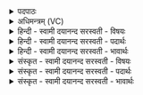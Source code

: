 <details><summary>पदपाठः</summary>

द्याम्। मा। ले॒खीः॒। अ॒न्तरि॑क्षम्। मा। हि॒ꣳसीः॒। पृ॒थि॒व्या। सम्। भ॒व॒। अयम्। हि। त्वा॒। स्वधि॑ति॒रिति॒ स्वऽधि॑तिः। तेति॑जानः। प्र॒णि॒नाय॑ प्र॒ति॒नायेति॑ प्रऽनि॒नाय॑। म॒ह॒ते। सौभ॑गाय। अतः॑। त्वम्। दे॒व॒। व॒न॒स्प॒ते॒। श॒तवल्श॒ इति॑ श॒तऽव॑ल्शः। वि। रो॒ह॒। स॒हस्र॑वल्शा॒ इति॑ स॒हस्र॑ऽवल्शाः। वि। व॒यम्। रु॒हे॒म॒। ४३।
</details>

<details><summary>अधिमन्त्रम् (VC)</summary>

- यज्ञो देवता
- आगस्त्य ऋषिः
- ब्राह्मी त्रिष्टुप्
- धैवतः
</details>

<details><summary>हिन्दी - स्वामी दयानन्द सरस्वती  - विषयः</summary>

मनुष्यों को योग्य है कि यज्ञ को सिद्ध करानेवाली जो विद्या है, उस का नित्य सेवन करें, इस विषय का उपदेश अगले मन्त्र में किया है ॥
</details>

<details><summary>हिन्दी - स्वामी दयानन्द सरस्वती  - पदार्थः</summary>

पदार्थान्वयभाषाः -  हे विद्वन् ! जैसे मैं सूर्य्य के सामने होकर (द्याम्) उस के प्रकाश को दृष्टिगोचर नहीं करता हूँ, वैसे तू भी उसको (मा) (लेखीः) दृष्टिगोचर मत कर। जैसे मैं (अन्तरिक्षम्) यथार्थ पदार्थों के अवकाश को नहीं बिगाड़ता हूँ, वैसे तू भी उसको (मा) (हिंसी) मत बिगाड़। जैसे मैं (पृथिव्या) पृथिवी के साथ होता हूँ, वैसे तू भी उसके साथ (सम्) (भव) हो (हि) जिस कारण जैसे (तेतिजानः) अत्यन्त पैना (स्वधितिः) वज्र शत्रुओं का विनाश कर के ऐश्वर्य्य को देता है (अतः) इस कारण (अयम्) यह (त्वा) तुझे (महते) अत्यन्त श्रेष्ठ (सौभगाय) सौभाग्यपन के लिये सम्पन्न करे और भी पदार्थ जैसे ऐश्वर्य्य को (प्रणिनाय) प्राप्त करते हैं, वैसे तुझे ऐश्वर्य्य पहुँचावे। हे (देव) आनन्दयुक्त (वनस्पते) वनों की रक्षा करनेवाले विद्वन् ! जैसे (शतवल्शः) सैकड़ों अङ्कुरोंवाला पेड़ फलता है, वैसे तू भी इस उक्त प्रशंसनीय सौभाग्यपन से (वि) (रोह) अच्छी तरह फल और जैसे (सहस्रवल्शाः) हजारों अङ्कुरोंवाला पेड़ फले, वैसे हम लोग भी उक्त सौभाग्यपन से फलें-फूलें ॥४३॥
</details>

<details><summary>हिन्दी - स्वामी दयानन्द सरस्वती  - भावार्थः</summary>

भावार्थभाषाः -  यहाँ वाचकलुप्तोपमालङ्कार है। इस संसार में किसी मनुष्य को विद्या के प्रकाश का अभ्यास, अपनी स्वतन्त्रता और सब प्रकार से अपने कामों की उन्नति को न छोड़ना चाहिये ॥४३॥
</details>

<details><summary>संस्कृत - स्वामी दयानन्द सरस्वती  - विषयः</summary>

मनुष्यैर्यज्ञार्था विद्या सर्वदा संसेवनीयेत्युपदिश्यते ॥
</details>

<details><summary>संस्कृत - स्वामी दयानन्द सरस्वती  - पदार्थः</summary>

पदार्थान्वयभाषाः -  हे विद्वन् ! यथाहं द्यां न लिखामि तथा त्वमेनां मा लेखीः। यथाऽहमन्तरिक्षं न हिंसामि तथा त्वमेतन्मा हिंसीः। यथाऽहं पृथिव्या सह संभवामि तथैतया सह त्वमपि संभव। हि यतः कारणात् यथा तेतिजानः स्वधितिः शत्रून् विच्छिद्यैश्वर्य्यं प्रापयति तथा त्वमपि प्रापयेः। अतो वयं त्वा महते सौभगाय सम्भावयेम यथा कश्चिदैश्वर्य्यं प्रणिनाय प्रापयति तथा वयं त्वां प्रापयेम। हे देव वनस्पते ! पूर्वोक्तेन महता सौभगेन यथा शतवल्शो वृक्षो विरोहति तथा विरोह यथा सहस्रवल्शा वनस्पतयो विरोहन्ति, तथा वयमपि विरोहेम ॥४३॥
</details>

<details><summary>संस्कृत - स्वामी दयानन्द सरस्वती  - भावार्थः</summary>

भावार्थभाषाः -  अत्र वाचकलुप्तोपमालङ्कारः। इह संसारे केनचिन्मनुष्येण विद्याप्रकाशाभ्यासः कदाचिन्नैव त्याज्यः, स्वातन्त्र्यावकाशश्चैश्वर्य्यसंभावनायोगेनासंख्यातोन्नतिकरणं चेति ॥४३॥
</details>